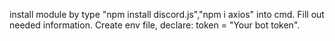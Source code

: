install module by type "npm install discord.js","npm i axios" into cmd.
Fill out needed information.
Create env file, declare: token = "Your bot token".
